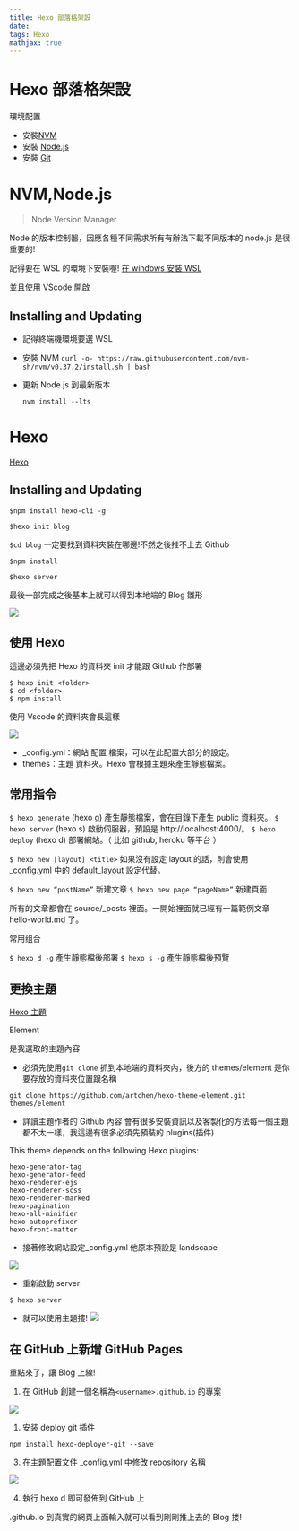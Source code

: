 ```yaml
---
title: Hexo 部落格架設
date:
tags: Hexo
mathjax: true
---
```


# Hexo 部落格架設

環境配置

- 安裝[NVM](https://github.com/nvm-sh/nvm)
- 安裝 [Node.js](https://nodejs.org/en/)
- 安裝 [Git](https://git-scm.com/)

# NVM,Node.js

> Node Version Manager

Node 的版本控制器，因應各種不同需求所有有辦法下載不同版本的 node.js 是很重要的!

記得要在 WSL 的環境下安裝喔!
[在 windows 安裝 WSL](https://hackmd.io/csXtjcARRWmb9AS3mKC1oQ)

並且使用 VScode 開啟

## Installing and Updating

- 記得終端機環境要選 WSL

- 安裝 NVM
  `curl -o- https://raw.githubusercontent.com/nvm-sh/nvm/v0.37.2/install.sh | bash`

- 更新 Node.js 到最新版本

  `nvm install --lts`

# Hexo

[Hexo](https://hexo.io/zh-tw/)

## Installing and Updating

`$npm install hexo-cli -g`

`$hexo init blog`

`$cd blog` 一定要找到資料夾裝在哪邊!不然之後推不上去 Github

`$npm install`

`$hexo server`

最後一部完成之後基本上就可以得到本地端的 Blog 雛形

![](https://i.imgur.com/XSOHz0O.png)

## 使用 Hexo

這邊必須先把 Hexo 的資料夾 init 才能跟 Github 作部署

```
$ hexo init <folder>
$ cd <folder>
$ npm install
```

使用 Vscode 的資料夾會長這樣

![](https://i.imgur.com/zjxzycC.png)

- \_config.yml：網站 配置 檔案，可以在此配置大部分的設定。
- themes：主題 資料夾。Hexo 會根據主題來產生靜態檔案。

## 常用指令

`$ hexo generate` (hexo g) 產生靜態檔案，會在目錄下產生 public 資料夾。
`$ hexo server` (hexo s) 啟動伺服器，預設是 http://localhost:4000/。
`$ hexo deploy` (hexo d) 部署網站。（ 比如 github, heroku 等平台 ）

`$ hexo new [layout] <title>` 如果沒有設定 layout 的話，則會使用 \_config.yml 中的 default_layout 設定代替。

`$ hexo new “postName”` 新建文章
`$ hexo new page “pageName”` 新建頁面

所有的文章都會在 source/\_posts 裡面。一開始裡面就已經有一篇範例文章 hello-world.md 了。

常用组合

`$ hexo d -g` 產生靜態檔後部署
`$ hexo s -g` 產生靜態檔後預覽

## 更換主題

[Hexo 主題](https://hexo.io/themes/)

Element

是我選取的主題內容

- 必須先使用`git clone`
  抓到本地端的資料夾內，後方的 themes/element 是你要存放的資料夾位置跟名稱

`git clone https://github.com/artchen/hexo-theme-element.git themes/element`

- 詳讀主題作者的 Github 內容
  會有很多安裝資訊以及客製化的方法每一個主題都不太一樣，我這邊有很多必須先預裝的 plugins(插件)

This theme depends on the following Hexo plugins:

```
hexo-generator-tag
hexo-generator-feed
hexo-renderer-ejs
hexo-renderer-scss
hexo-renderer-marked
hexo-pagination
hexo-all-minifier
hexo-autoprefixer
hexo-front-matter
```

- 接著修改網站設定\_config.yml
  他原本預設是 landscape

![](https://i.imgur.com/p8oEqjl.png)

- 重新啟動 server

`$ hexo server`

- 就可以使用主題摟!
  ![](https://i.imgur.com/L3WEgGZ.png)

## 在 GitHub 上新增 GitHub Pages

重點來了，讓 Blog 上線!

1. 在 GitHub 創建一個名稱為`<username>.github.io` 的專案

![](https://i.imgur.com/JRF24hO.png)

1. 安装 deploy git 插件

`npm install hexo-deployer-git --save`

3. 在主題配置文件 \_config.yml 中修改 repository 名稱

![](https://i.imgur.com/Yf9M7VM.png)

4. 執行 hexo d 即可發佈到 GitHub 上

<username>.github.io 到真實的網頁上面輸入就可以看到剛剛推上去的 Blog 搂!
